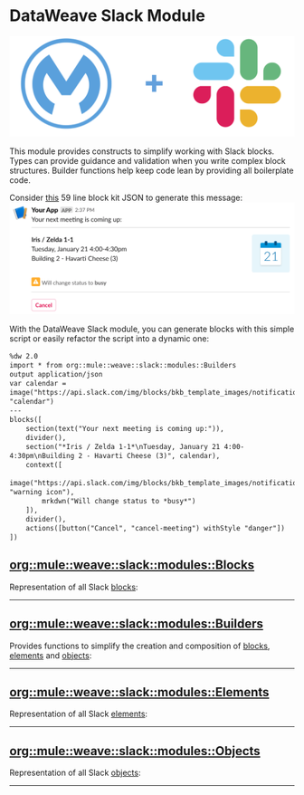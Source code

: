 # DataWeave Slack Module

![MuleSoft + Slack](pages/MuleSlack.png "MuleSoft + Slack")

This module provides constructs to simplify working with Slack blocks. Types can provide guidance and validation
when you write complex block structures. Builder functions help keep code lean by providing all boilerplate code.

Consider [this](https://app.slack.com/block-kit-builder/TLK2W2W10#%7B%22blocks%22:%5B%7B%22type%22:%22section%22,%22text%22:%7B%22type%22:%22plain_text%22,%22text%22:%22Your%20next%20meeting%20is%20coming%20up:%22,%22emoji%22:true%7D%7D,%7B%22type%22:%22divider%22%7D,%7B%22type%22:%22section%22,%22text%22:%7B%22type%22:%22mrkdwn%22,%22text%22:%22*Iris%20/%20Zelda%201-1*%5CnTuesday,%20January%2021%204:00-4:30pm%5CnBuilding%202%20-%20Havarti%20Cheese%20(3)%22%7D,%22accessory%22:%7B%22type%22:%22image%22,%22image_url%22:%22https://api.slack.com/img/blocks/bkb_template_images/notifications.png%22,%22alt_text%22:%22calendar%22%7D%7D,%7B%22type%22:%22context%22,%22elements%22:%5B%7B%22type%22:%22image%22,%22image_url%22:%22https://api.slack.com/img/blocks/bkb_template_images/notificationsWarningIcon.png%22,%22alt_text%22:%22warning%20icon%22%7D,%7B%22type%22:%22mrkdwn%22,%22text%22:%22Will%20change%20status%20to%20*busy*%22%7D%5D%7D,%7B%22type%22:%22divider%22%7D,%7B%22type%22:%22actions%22,%22elements%22:%5B%7B%22type%22:%22button%22,%22text%22:%7B%22type%22:%22plain_text%22,%22text%22:%22Cancel%22,%22emoji%22:true%7D,%22action_id%22:%22cancel-meeting%22,%22style%22:%22danger%22%7D%5D%7D%5D%7D)
59 line block kit JSON to generate this message:
![block kit example](pages/example.png)

With the DataWeave Slack module, you can generate blocks with this simple script or easily refactor the script into a dynamic one:

```dataweave
%dw 2.0
import * from org::mule::weave::slack::modules::Builders
output application/json
var calendar = image("https://api.slack.com/img/blocks/bkb_template_images/notifications.png", "calendar")
---
blocks([
    section(text("Your next meeting is coming up:")),
    divider(),
    section("*Iris / Zelda 1-1*\nTuesday, January 21 4:00-4:30pm\nBuilding 2 - Havarti Cheese (3)", calendar),
    context([
        image("https://api.slack.com/img/blocks/bkb_template_images/notificationsWarningIcon.png", "warning icon"),
        mrkdwn("Will change status to *busy*")
    ]),
    divider(),
    actions([button("Cancel", "cancel-meeting") withStyle "danger"])
])
```

## [org::mule::weave::slack::modules::Blocks](/src/main/dw/org/mule/weave/slack/modules/Blocks.dwl )

Representation of all Slack [blocks](https://api.slack.com/reference/block-kit/blocks):

________________________________


## [org::mule::weave::slack::modules::Builders](/src/main/dw/org/mule/weave/slack/modules/Builders.dwl )

Provides functions to simplify the creation and composition of [blocks](https://api.slack.com/block-kit), [elements](https://api.slack.com/reference/block-kit/block-elements) and [objects](https://api.slack.com/reference/block-kit/composition-objects):

________________________________


## [org::mule::weave::slack::modules::Elements](/src/main/dw/org/mule/weave/slack/modules/Elements.dwl )

Representation of all Slack [elements](https://api.slack.com/reference/block-kit/block-elements):

________________________________


## [org::mule::weave::slack::modules::Objects](/src/main/dw/org/mule/weave/slack/modules/Objects.dwl )

Representation of all Slack [objects](https://api.slack.com/reference/block-kit/composition-objects):

________________________________
